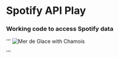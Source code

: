 # Spotify API Play

### Working code to access Spotify data




'''
![Mer de Glace with Chamois][mer de glace]


[mer de glace]:https://www.lanchers.com/sites/default/files/lanchers-chamois.jpg
'''
